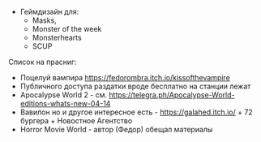- Геймдизайн для:
  - Masks, 
  - Monster of the week
  - Monsterhearts
  - SCUP


Список на прасниг:
- Поцелуй вампира  https://fedorombra.itch.io/kissofthevampire
- Публичного доступа раздатки вроде бесплатно на станции лежат
- Apocalypse World 2 - см. https://telegra.ph/Apocalypse-World-editions-whats-new-04-14
- Вавилон но и другое интересное есть - https://galahed.itch.io/ + 72 бургера + Новостное Агентство
- Horror Movie World - автор (Федор) обещал материалы